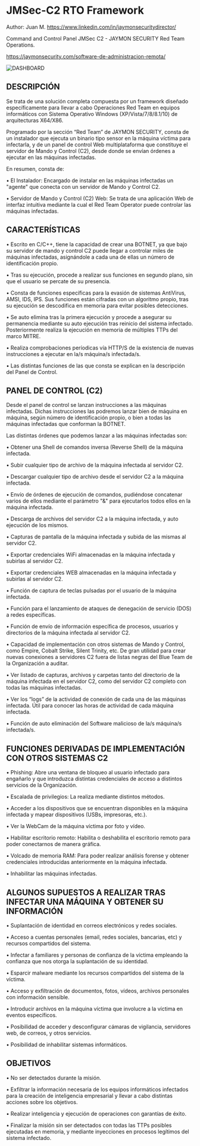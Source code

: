 # JMSec-C2 RTO Framework
Author: Juan M. https://www.linkedin.com/in/jaymonsecuritydirector/

Command and Control Panel JMSec C2 - JAYMON SECURITY Red Team Operations.

https://jaymonsecurity.com/software-de-administracion-remota/

![DASHBOARD](https://user-images.githubusercontent.com/76411871/131404701-ff174a84-90a0-4523-8afe-f64623ec1bb8.png)


## DESCRIPCIÓN

Se trata de una solución completa compuesta por un framework diseñado específicamente para llevar a cabo Operaciones Red Team en equipos informáticos con Sistema Operativo Windows (XP/Vista/7/8/8.1/10) de arquitecturas X64/X86.

Programado por la sección “Red Team” de JAYMON SECURITY, consta de un instalador que ejecuta un binario tipo sensor en la máquina víctima para infectarla, y de un panel de control  Web multiplataforma que constituye el servidor de Mando y Control (C2), desde donde se envían órdenes a ejecutar en las máquinas infectadas. 

En resumen, consta de: 

•	El Instalador: Encargado de instalar en las máquinas infectadas un "agente" que conecta con un servidor de Mando y Control C2.

•	Servidor de Mando y Control (C2) Web: Se trata de una aplicación Web de interfaz intuitiva mediante la cual el Red Team Operator puede controlar las máquinas infectadas.

## CARACTERÍSTICAS

•	Escrito en C/C++, tiene la capacidad de crear una BOTNET, ya que bajo su servidor de mando y control C2 puede llegar a controlar miles de máquinas infectadas, asignándole a cada una de ellas un número de identificación propio. 

•	Tras su ejecución, procede a realizar sus funciones en segundo plano, sin que el usuario se percate de su presencia.

•	Consta de funciones específicas para la evasión de sistemas AntiVirus, AMSI, IDS, IPS. Sus funciones están cifradas con un algoritmo propio, tras su ejecución se descodifica en memoria para evitar posibles detecciones.

•	Se auto elimina tras la primera ejecución y procede a asegurar su permanencia mediante su auto ejecución tras reinicio del sistema infectado. Posteriormente realiza la ejecución en memoria de múltiples TTPs del marco MITRE.

•	Realiza comprobaciones períodicas vía HTTP/S de la existencia de nuevas instrucciones a ejecutar en la/s máquina/s infectada/s. 

•	Las distintas funciones de las que consta se explican en la descripción del Panel de Control.


## PANEL DE CONTROL (C2)

Desde el panel de control se lanzan instrucciones a las máquinas infectadas. Dichas instrucciones las podremos lanzar bien de máquina en máquina, según número de identificación propio, o bien a todas las máquinas infectadas que conforman la BOTNET.

Las distintas órdenes que podemos lanzar a las máquinas infectadas son:

•	Obtener una Shell de comandos inversa (Reverse Shell) de la máquina infectada.

•	Subir cualquier tipo de archivo de la máquina infectada al servidor C2.

•	Descargar cualquier tipo de archivo desde el servidor C2  a la máquina infectada.

•	Envío de órdenes de ejecución de comandos, pudiéndose concatenar varios de ellos mediante el parámetro "&" para ejecutarlos todos ellos en la máquina infectada.

•	Descarga de archivos del servidor C2 a la máquina infectada, y auto ejecución de los mismos.

•	Capturas de pantalla de la máquina infectada y subida de las mismas al servidor C2.

•	Exportar credenciales WiFi almacenadas en la máquina infectada y subirlas al servidor C2.

•	Exportar credenciales WEB almacenadas en la máquina infectada y subirlas al servidor C2.

•	Función de captura de teclas pulsadas por el usuario de la máquina infectada. 

•	Función para el lanzamiento de ataques de denegación de servicio (DOS) a redes específicas.

•	Función de envío de información específica de procesos, usuarios y directorios de la máquina infectada al servidor C2.

• Capacidad de implementación con otros sistemas de Mando y Control, como Empire, Cobalt Strike, Silent Trinity, etc. De gran utilidad para crear nuevas conexiones a servidores C2 fuera de listas negras del Blue Team de la Organización a auditar.

•	Ver listado de capturas, archivos y carpetas tanto del directorio de la máquina infectada en el servidor C2, como del servidor C2 completo con todas las máquinas infectadas.

•	Ver los “logs” de la actividad de conexión de cada una de las máquinas infectada. Útil para conocer las horas de actividad de cada máquina infectada.

•	Función de auto eliminación del Software malicioso de la/s máquina/s infectada/s. 


## FUNCIONES DERIVADAS DE IMPLEMENTACIÓN CON OTROS SISTEMAS C2

• Phishing: Abre una ventana de bloqueo al usuario infectado para engañarlo y que introduzca distintas credenciales de acceso a distintos servicios de la Organización. 

• Escalada de privilegios: La realiza mediante distintos métodos. 

• Acceder a los dispositivos que se encuentran disponibles en la máquina infectada y mapear dispositivos (USBs, impresoras, etc.). 

• Ver la WebCam de la máquina víctima por foto y vídeo.

• Habilitar escritorio remoto: Habilita o deshabilita el escritorio remoto para poder conectarnos de manera gráfica. 

• Volcado de memoria RAM: Para poder realizar análisis forense y obtener credenciales introducidas anteriormente en la máquina infectada. 

• Inhabilitar las máquinas infectadas.


## ALGUNOS SUPUESTOS A REALIZAR TRAS INFECTAR UNA MÁQUINA Y OBTENER SU INFORMACIÓN

• Suplantación de identidad en correos electrónicos y redes sociales.

• Acceso a cuentas personales (email, redes sociales, bancarias, etc) y recursos compartidos del sistema. 

• Infectar a familiares y personas de confianza de la víctima empleando la confianza que nos otorga la suplantación de su identidad. 

• Esparcir malware mediante los recursos compartidos del sistema de la víctima. 

• Acceso y exfiltración de documentos, fotos, vídeos, archivos personales con información sensible. 

• Introducir archivos en la máquina víctima que involucre a la víctima en eventos específicos. 

• Posibilidad de acceder y desconfigurar cámaras de vigilancia, servidores web, de correos, y otros servicios. 

• Posibilidad de inhabilitar sistemas informáticos. 


## OBJETIVOS

• No ser detectados durante la misión.

•	Exfiltrar la información necesaria de los equipos informáticos infectados para la creación de inteligencia empresarial y llevar a cabo distintas acciones sobre los objetivos.

•	Realizar inteligencia y ejecución de operaciones con garantías de éxito.

•	Finalizar la misión sin ser detectados con todas las TTPs posibles ejecutadas en memoria, y mediante inyecciones en procesos legítimos del sistema infectado.
 
